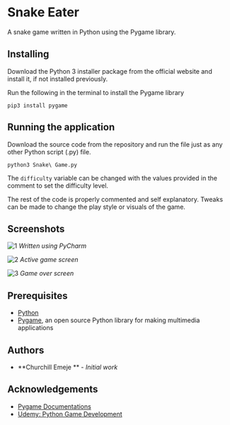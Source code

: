 # Snake Eater

A snake game written in Python using the Pygame library.

## Installing

Download the Python 3 installer package from the official website and install it, if not installed previously.

Run the following in the terminal to install the Pygame library

```
pip3 install pygame
```

## Running the application

Download the source code from the repository and run the file just as any other Python script (.py) file.

```
python3 Snake\ Game.py
```

The `difficulty` variable can be changed with the values provided in the comment to set the difficulty level.

The rest of the code is properly commented and self explanatory. Tweaks can be made to change the play style or visuals of the game.

## Screenshots

![1](https://user-images.githubusercontent.com/32998741/33873439-27f635b2-df45-11e7-8fc1-f7812f17447a.png)
_Written using PyCharm_

![2](https://user-images.githubusercontent.com/32998741/33873437-2780ed2a-df45-11e7-9776-b1f151fa4e02.png)
_Active game screen_

![3](https://user-images.githubusercontent.com/32998741/33873440-28647360-df45-11e7-8291-b82d5646352f.png)
_Game over screen_

## Prerequisites

- [Python](https://www.python.org)
- [Pygame](https://www.pygame.org/wiki/GettingStarted), an open source Python library for making multimedia applications

## Authors

- **Churchill Emeje ** - _Initial work_

## Acknowledgements

- [Pygame Documentations](https://www.pygame.org/docs/)
- [Udemy: Python Game Development](https://www.udemy.com/python-game-development-creating-a-snake-game-from-scratch/learn/v4/overview)
